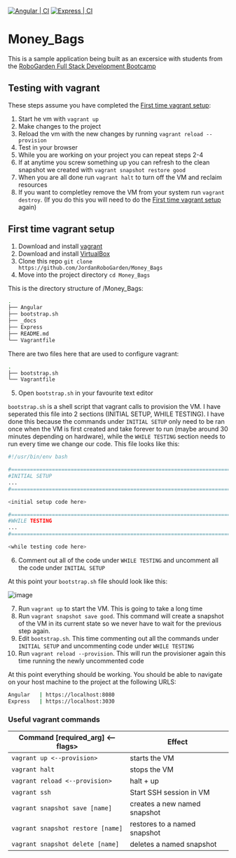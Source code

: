[![Angular | CI](https://github.com/JordanRoboGarden/Money_Bags/actions/workflows/angular.js.yml/badge.svg?branch=main)](https://github.com/JordanRoboGarden/Money_Bags/actions/workflows/angular.js.yml)
[![Express | CI](https://github.com/JordanRoboGarden/Money_Bags/actions/workflows/express.js.yml/badge.svg)](https://github.com/JordanRoboGarden/Money_Bags/actions/workflows/express.js.yml)
# Money_Bags

This is a sample application being built as an excersice with students from the [RoboGarden Full Stack Development Bootcamp](https://bootcamps.robogarden.ca/bootcamp/full-stack)

## Testing with vagrant

These steps assume you have completed the [First time vagrant setup](#first-time-vagrant-setup):

1) Start he vm with `vagrant up`
2) Make changes to the project
3) Reload the vm with the new changes by running `vagrant reload --provision`
4) Test in your browser
5) While you are working on your project you can repeat steps 2-4
6) If at anytime you screw something up you can refresh to the clean snapshot we created with `vagrant snapshot restore good`
7) When you are all done run `vagrant halt` to turn off the VM and reclaim resources
8) If you want to completley remove the VM from your system run `vagrant destroy`. (If you do this you will need to do the [First time vagrant setup](#first-time-vagrant-setup) again)

## First time vagrant setup
1) Download and install [vagrant](https://www.vagrantup.com/)
2) Download and install [VirtualBox](https://www.virtualbox.org/)
3) Clone this repo `git clone https://github.com/JordanRoboGarden/Money_Bags`
4) Move into the project directory `cd Money_Bags`

This is the directory structure of /Money_Bags:
```bash
.
├── Angular
├── bootstrap.sh
├── _docs
├── Express
├── README.md
└── Vagrantfile
```
There are two files here that are used to configure vagrant:
```bash
.
├── bootstrap.sh
└── Vagrantfile
```
5) Open `bootstrap.sh` in your favourite text editor

`bootstrap.sh` is a shell script that vagrant calls to provision the VM. I have seperated this file into 2 sections (INITIAL SETUP, WHILE TESTING). I have done this because the commands under `INITIAL SETUP` only need to be ran once when the VM is first created and take forever to run (maybe around 30 minutes depending on hardware), while the `WHILE TESTING` section needs to run every time we change our code.
This file looks like this:
```bash
#!/usr/bin/env bash

#=============================================================================
#INITIAL SETUP
...
#=============================================================================

<initial setup code here>

#=============================================================================
#WHILE TESTING
...
#=============================================================================

<while testing code here>
```
6) Comment out all of the code under `WHILE TESTING` and uncomment all the code under `INITIAL SETUP`

At this point your `bootstrap.sh` file should look like this:

![image](https://user-images.githubusercontent.com/75544780/158471761-7a2d8833-a9f6-4f3c-bad3-98a641192d90.png)

7) Run `vagrant up` to start the VM. This is going to take a long time
8) Run `vagrant snapshot save good`. This command will create a snapshot of the VM in its current state so we never have to wait for the previous step again.
9) Edit `bootstrap.sh`. This time commenting out all the commands under `INITIAL SETUP` and uncommenting code under `WHILE TESTING`
10) Run `vagrant reload --provision`. This will run the provisioner again this time running the newly uncommented code

At this point everything should be working. You should be able to navigate on your host machine to the project at the following URLS:

```bash
Angular   | https://localhost:8080
Express   | https://localhost:3030
```
### Useful vagrant commands
| Command [required_arg] <--flags> | Effect                       |
|----------------------------------|------------------------------|
| `vagrant up <--provision>`         | starts the VM                |
| `vagrant halt`                     | stops the VM                 |
| `vagrant reload <--provision>`     | halt + up                    |
| `vagrant ssh`                      | Start SSH session in VM      |
| `vagrant snapshot save [name]`     | creates a new named snapshot |
| `vagrant snapshot restore [name]`  | restores to a named snapshot |
| `vagrant snapshot delete [name]`   | deletes a named snapshot     |
